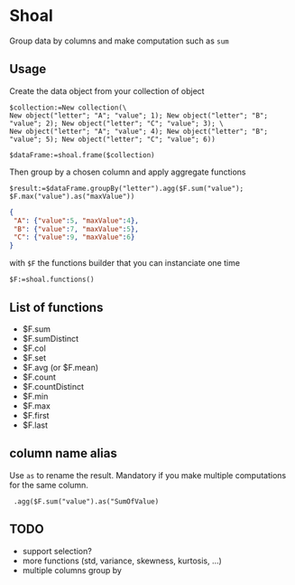 # Shoal

Group data by columns and make computation such as `sum`

## Usage

Create the data object from your collection of object

```4d
$collection:=New collection(\
New object("letter"; "A"; "value"; 1); New object("letter"; "B"; "value"; 2); New object("letter"; "C"; "value"; 3); \
New object("letter"; "A"; "value"; 4); New object("letter"; "B"; "value"; 5); New object("letter"; "C"; "value"; 6))

$dataFrame:=shoal.frame($collection)
```

Then group by a chosen column and apply aggregate functions

```4d
$result:=$dataFrame.groupBy("letter").agg($F.sum("value"); $F.max("value").as("maxValue"))
```

```json
{
 "A": {"value":5, "maxValue":4},
 "B": {"value":7, "maxValue":5},
 "C": {"value":9, "maxValue":6}
}
```

with `$F` the functions builder that you can instanciate one time

```4d
$F:=shoal.functions()
```

## List of functions

- $F.sum
- $F.sumDistinct
- $F.col
- $F.set
- $F.avg (or $F.mean)  
- $F.count
- $F.countDistinct
- $F.min
- $F.max
- $F.first
- $F.last

## column name alias

Use `as` to rename the result. Mandatory if you make multiple computations for the same column.

```4d
 .agg($F.sum("value").as("SumOfValue)
```

## TODO

- support selection?
- more functions (std, variance, skewness, kurtosis, ...)
- multiple columns group by
